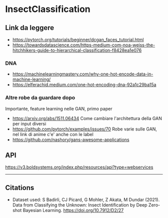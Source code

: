 # InsectClassification

## Link da leggere 
- https://pytorch.org/tutorials/beginner/dcgan_faces_tutorial.html
- https://towardsdatascience.com/https-medium-com-noa-weiss-the-hitchhikers-guide-to-hierarchical-classification-f8428ea1e076
### DNA
- https://machinelearningmastery.com/why-one-hot-encode-data-in-machine-learning/
- https://elferachid.medium.com/one-hot-encoding-dna-92a1c29ba15a
### Altre robe da guardare dopo 
Importante, feature learning nelle GAN, primo paper
- https://arxiv.org/abs/1511.06434
Come cambiare l'architettura della GAN per input diversi
- https://github.com/pytorch/examples/issues/70
Robe varie sulle GAN, nel link di anime c'e' anche con le label
- https://github.com/nashory/gans-awesome-applications
## API
https://v3.boldsystems.org/index.php/resources/api?type=webservices

---
## Citations

- Dataset used: S Badirli, CJ Picard, G Mohler, Z Akata, M Dundar (2021). Data from Classifying the Unknown: Insect Identification by Deep Zero-shot Bayesian Learning. https://doi.org/10.7912/D2/27
